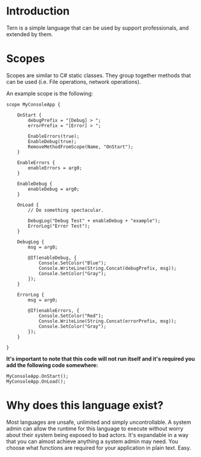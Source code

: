 # Introduction
Tern is a simple language that can be used by support professionals, and extended by them.

# Scopes
Scopes are similar to C# static classes. They group together methods that can be used (i.e. File operations, network operations).

An example scope is the following:

```
scope MyConsoleApp {

	OnStart {
		debugPrefix = "[Debug] > ";
		errorPrefix = "[Error] > ";

		EnableErrors(true);
		EnableDebug(true);
		RemoveMethodFromScope(Name, "OnStart");
	}

	EnableErrors {
		enableErrors = arg0;
	}

	EnableDebug {
		enableDebug = arg0;
	}

	OnLoad {
		// Do something spectacular.

		DebugLog("Debug Test" + enableDebug + "example");
		ErrorLog("Error Test");
	}

	DebugLog {
		msg = arg0;

		@If(enableDebug, {
			Console.SetColor("Blue");
			Console.WriteLine(String.Concat(debugPrefix, msg));
			Console.SetColor("Gray");
		});
	}

	ErrorLog {
		msg = arg0;

		@If(enableErrors, {
			Console.SetColor("Red");
			Console.WriteLine(String.Concat(errorPrefix, msg));
			Console.SetColor("Gray");
		});
	}

}
```

**It's important to note that this code will not run itself and it's required you add the following code somewhere:**
```
MyConsoleApp.OnStart();
MyConsoleApp.OnLoad();
```

# Why does this language exist?
Most languages are unsafe, unlimited and simply uncontrollable. A system admin can allow the runtime for this language to execute without worry about their system being exposed to bad actors. It's expandable in a way that you can almost achieve anything a system admin may need. You choose what functions are required for your application in plain text. Easy.

#

